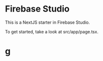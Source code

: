 # Firebase Studio

This is a NextJS starter in Firebase Studio.

To get started, take a look at src/app/page.tsx.
# g
